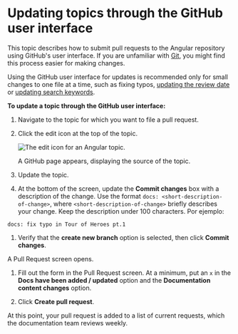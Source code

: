 # Updating topics through the GitHub user interface

This topic describes how to submit pull requests to the Angular repository using GitHub's user interface. If you are unfamiliar with [Git](https://git-scm.com/), you might find this process easier for making changes.

<div class="alert is-important">

   Using the GitHub user interface for updates is recommended only for small changes to one file at a time, such as fixing typos, [updating the review date](guide/reviewing-content) or [updating search keywords](guide/updating-search-keywords).

</div>

**To update a topic through the GitHub user interface:**

1. Navigate to the topic for which you want to file a pull request.

1. Click the edit icon at the top of the topic.

   <div class="lightbox">
    <img src="generated/images/guide/contributors-guide/edit-icon.png" alt="The edit icon for an Angular topic.">
   </div>

   A GitHub page appears, displaying the source of the topic.

1. Update the topic.

1. At the bottom of the screen, update the **Commit changes** box with a description of the change. Use the format `docs: <short-description-of-change>`, where `<short-description-of-change>` briefly describes your change. Keep the description under 100 characters. Por ejemplo:

  `docs: fix typo in Tour of Heroes pt.1`

1. Verify that the **create new branch** option is selected, then click **Commit changes**.

  A Pull Request screen opens.

1. Fill out the form in the Pull Request screen. At a minimum, put an `x` in the **Docs have been added / updated** option and the **Documentation content changes** option.

1. Click **Create pull request**.

At this point, your pull request is added to a list of current requests, which the documentation team reviews weekly.

